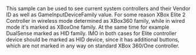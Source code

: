 This sample can be used to see current system controllers and their Vendor ID as well as GameInputDeviceFamily value.
For some reason XBox Elite 2 Controller in wireless mode determined as XBox360 family, while in wired mode it's marked as XBoxOne family. At the same time for example DualSense marked as HID family.
IMO in both cases for Elite controller device should be marked as HID device, since it has additional buttons, which are not marked in any way on standard XBox 360/One controller.
